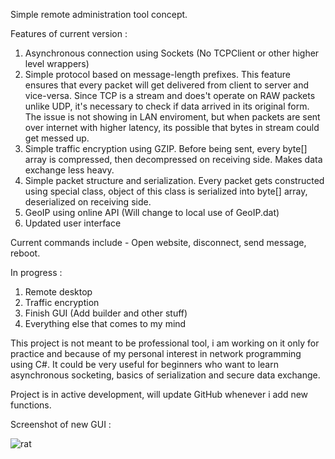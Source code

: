 
Simple remote administration tool concept. 

Features of current version : 

1. Asynchronous connection using Sockets (No TCPClient or other higher level wrappers) 
2. Simple protocol based on message-length prefixes. This feature ensures that every packet will get delivered from client to server and vice-versa. Since TCP is a stream and does't operate on RAW packets unlike UDP, it's necessary to check if data arrived in its original form. The issue is not showing in LAN enviroment, but when packets are sent over internet with higher latency, its possible that bytes in stream could get messed up. 
3. Simple traffic encryption using GZIP. Before being sent, every byte[] array is compressed, then decompressed on receiving side. Makes data exchange less heavy. 
4. Simple packet structure and serialization. Every packet gets constructed using special class, object of this class is serialized into byte[] array, deserialized on receiving side. 
5. GeoIP using online API (Will change to local use of GeoIP.dat) 
6. Updated user interface 

Current commands include - Open website, disconnect, send message, reboot. 

In progress : 

1. Remote desktop 
2. Traffic encryption
3. Finish GUI (Add builder and other stuff) 
4. Everything else that comes to my mind 

This project is not meant to be professional tool, i am working on it only for practice and because of my personal interest in network programming using C#. It could be very useful for beginners who want to learn asynchronous socketing, basics of serialization and secure data exchange. 

Project is in active development, will update GitHub whenever i add new functions. 

Screenshot of new GUI : 

![rat](https://user-images.githubusercontent.com/26791677/26846687-5fcce056-4aaf-11e7-91c0-adf82c8388e5.png)
